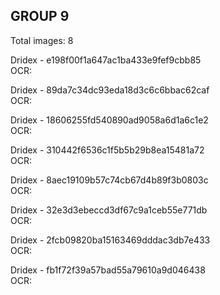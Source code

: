 ## GROUP 9
Total images: 8  

Dridex - e198f00f1a647ac1ba433e9fef9cbb85  
OCR:   

Dridex - 89da7c34dc93eda18d3c6c6bbac62caf  
OCR:   

Dridex - 18606255fd540890ad9058a6d1a6c1e2  
OCR:   

Dridex - 310442f6536c1f5b5b29b8ea15481a72  
OCR:   

Dridex - 8aec19109b57c74cb67d4b89f3b0803c  
OCR:   

Dridex - 32e3d3ebeccd3df67c9a1ceb55e771db  
OCR:   

Dridex - 2fcb09820ba15163469dddac3db7e433  
OCR:   

Dridex - fb1f72f39a57bad55a79610a9d046438  
OCR:   


